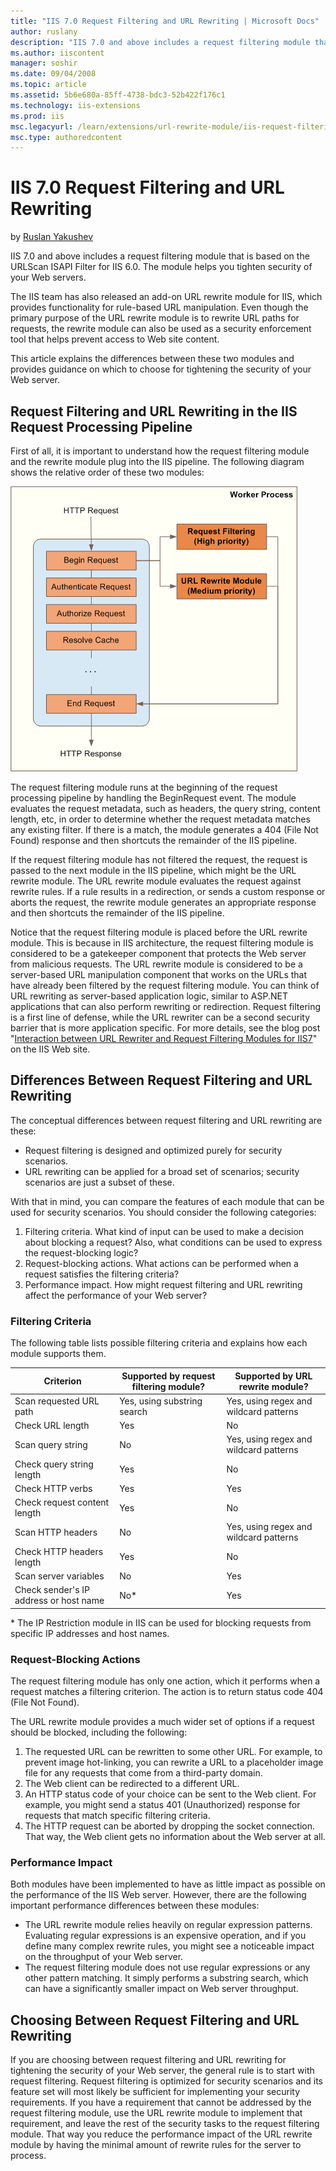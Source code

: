 ```yaml
---
title: "IIS 7.0 Request Filtering and URL Rewriting | Microsoft Docs"
author: ruslany
description: "IIS 7.0 and above includes a request filtering module that is based on the URLScan ISAPI Filter for IIS 6.0. The module helps you tighten security of your We..."
ms.author: iiscontent
manager: soshir
ms.date: 09/04/2008
ms.topic: article
ms.assetid: 5b6e680a-85ff-4738-bdc3-52b422f176c1
ms.technology: iis-extensions
ms.prod: iis
msc.legacyurl: /learn/extensions/url-rewrite-module/iis-request-filtering-and-url-rewriting
msc.type: authoredcontent
---
```

IIS 7.0 Request Filtering and URL Rewriting
====================
by [Ruslan Yakushev](https://github.com/ruslany)

IIS 7.0 and above includes a request filtering module that is based on the URLScan ISAPI Filter for IIS 6.0. The module helps you tighten security of your Web servers.

The IIS team has also released an add-on URL rewrite module for IIS, which provides functionality for rule-based URL manipulation. Even though the primary purpose of the URL rewrite module is to rewrite URL paths for requests, the rewrite module can also be used as a security enforcement tool that helps prevent access to Web site content.

This article explains the differences between these two modules and provides guidance on which to choose for tightening the security of your Web server.

## Request Filtering and URL Rewriting in the IIS Request Processing Pipeline

First of all, it is important to understand how the request filtering module and the rewrite module plug into the IIS pipeline. The following diagram shows the relative order of these two modules:

[![](iis-request-filtering-and-url-rewriting/_static/image2.gif)](iis-request-filtering-and-url-rewriting/_static/image1.gif)

The request filtering module runs at the beginning of the request processing pipeline by handling the BeginRequest event. The module evaluates the request metadata, such as headers, the query string, content length, etc, in order to determine whether the request metadata matches any existing filter. If there is a match, the module generates a 404 (File Not Found) response and then shortcuts the remainder of the IIS pipeline.

If the request filtering module has not filtered the request, the request is passed to the next module in the IIS pipeline, which might be the URL rewrite module. The URL rewrite module evaluates the request against rewrite rules. If a rule results in a redirection, or sends a custom response or aborts the request, the rewrite module generates an appropriate response and then shortcuts the remainder of the IIS pipeline.

Notice that the request filtering module is placed before the URL rewrite module. This is because in IIS architecture, the request filtering module is considered to be a gatekeeper component that protects the Web server from malicious requests. The URL rewrite module is considered to be a server-based URL manipulation component that works on the URLs that have already been filtered by the request filtering module. You can think of URL rewriting as server-based application logic, similar to ASP.NET applications that can also perform rewriting or redirection. Request filtering is a first line of defense, while the URL rewriter can be a second security barrier that is more application specific. For more details, see the blog post "[Interaction between URL Rewriter and Request Filtering Modules for IIS7](https://blogs.iis.net/nazim/archive/2008/06/06/interaction-between-url-rewriter-and-request-filtering-modules-for-iis7.aspx)" on the IIS Web site.

## Differences Between Request Filtering and URL Rewriting

The conceptual differences between request filtering and URL rewriting are these:

- Request filtering is designed and optimized purely for security scenarios.
- URL rewriting can be applied for a broad set of scenarios; security scenarios are just a subset of these.

With that in mind, you can compare the features of each module that can be used for security scenarios. You should consider the following categories:

1. Filtering criteria. What kind of input can be used to make a decision about blocking a request? Also, what conditions can be used to express the request-blocking logic?
2. Request-blocking actions. What actions can be performed when a request satisfies the filtering criteria?
3. Performance impact. How might request filtering and URL rewriting affect the performance of your Web server?

### Filtering Criteria

The following table lists possible filtering criteria and explains how each module supports them.

| Criterion | Supported by request filtering module? | Supported by URL rewrite module? |
| --- | --- | --- |
| Scan requested URL path | Yes, using substring search | Yes, using regex and wildcard patterns |
| Check URL length | Yes | No |
| Scan query string | No | Yes, using regex and wildcard patterns |
| Check query string length | Yes | No |
| Check HTTP verbs | Yes | Yes |
| Check request content length | Yes | No |
| Scan HTTP headers | No | Yes, using regex and wildcard patterns |
| Check HTTP headers length | Yes | No |
| Scan server variables | No | Yes |
| Check sender's IP address or host name | No\* | Yes |

\* The IP Restriction module in IIS can be used for blocking requests from specific IP addresses and host names.

### Request-Blocking Actions

The request filtering module has only one action, which it performs when a request matches a filtering criterion. The action is to return status code 404 (File Not Found).

The URL rewrite module provides a much wider set of options if a request should be blocked, including the following:

1. The requested URL can be rewritten to some other URL. For example, to prevent image hot-linking, you can rewrite a URL to a placeholder image file for any requests that come from a third-party domain.
2. The Web client can be redirected to a different URL.
3. An HTTP status code of your choice can be sent to the Web client. For example, you might send a status 401 (Unauthorized) response for requests that match specific filtering criteria.
4. The HTTP request can be aborted by dropping the socket connection. That way, the Web client gets no information about the Web server at all.

### Performance Impact

Both modules have been implemented to have as little impact as possible on the performance of the IIS Web server. However, there are the following important performance differences between these modules:

- The URL rewrite module relies heavily on regular expression patterns. Evaluating regular expressions is an expensive operation, and if you define many complex rewrite rules, you might see a noticeable impact on the throughput of your Web server.
- The request filtering module does not use regular expressions or any other pattern matching. It simply performs a substring search, which can have a significantly smaller impact on Web server throughput.

## Choosing Between Request Filtering and URL Rewriting

If you are choosing between request filtering and URL rewriting for tightening the security of your Web server, the general rule is to start with request filtering. Request filtering is optimized for security scenarios and its feature set will most likely be sufficient for implementing your security requirements. If you have a requirement that cannot be addressed by the request filtering module, use the URL rewrite module to implement that requirement, and leave the rest of the security tasks to the request filtering module. That way you reduce the performance impact of the URL rewrite module by having the minimal amount of rewrite rules for the server to process.